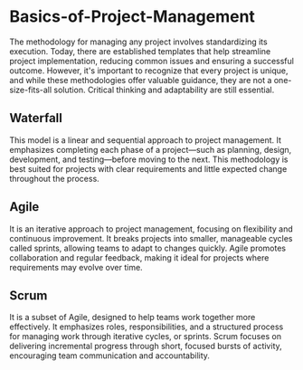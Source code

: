 # Basics-of-Project-Management

The methodology for managing any project involves standardizing its execution. Today, there are established templates that help streamline project implementation, reducing common issues and ensuring a successful outcome. However, it's important to recognize that every project is unique, and while these methodologies offer valuable guidance, they are not a one-size-fits-all solution. Critical thinking and adaptability are still essential.


## Waterfall

This model is a linear and sequential approach to project management. It emphasizes completing each phase of a project—such as planning, design, development, and testing—before moving to the next. This methodology is best suited for projects with clear requirements and little expected change throughout the process.



## Agile

It is an iterative approach to project management, focusing on flexibility and continuous improvement. It breaks projects into smaller, manageable cycles called sprints, allowing teams to adapt to changes quickly. Agile promotes collaboration and regular feedback, making it ideal for projects where requirements may evolve over time.



## Scrum

It is a subset of Agile, designed to help teams work together more effectively. It emphasizes roles, responsibilities, and a structured process for managing work through iterative cycles, or sprints. Scrum focuses on delivering incremental progress through short, focused bursts of activity, encouraging team communication and accountability.




